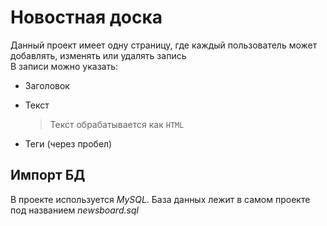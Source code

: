 # Новостная доска
Данный проект имеет одну страницу, где каждый пользователь может добавлять, изменять или удалять запись  
В записи можно указать:
* Заголовок
* Текст

  > Текст обрабатывается как `HTML`
* Теги (через пробел)

## Импорт БД
В проекте используется *MySQL*. База данных лежит в самом проекте под названием *newsboard.sql*

